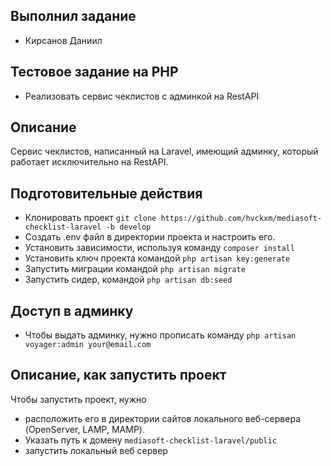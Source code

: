 ## Выполнил задание
- Кирсанов Даниил
## Тестовое задание на PHP
- Реализовать сервис чеклистов с админкой на RestAPI
## Описание
Сервис чеклистов, написанный на Laravel, имеющий админку, 
который работает исключительно на RestAPI.
## Подготовительные действия
- Клонировать проект `git clone https://github.com/hvckxm/mediasoft-checklist-laravel -b develop`
- Создать .env файл в директории проекта и настроить его.
- Установить зависимости, используя команду `composer install`
- Установить ключ проекта командой `php artisan key:generate`
- Запустить миграции командой `php artisan migrate`
- Запустить сидер, командой `php artisan db:seed`
## Доступ в админку
- Чтобы выдать админку, нужно прописать команду `php artisan voyager:admin your@email.com`
## Описание, как запустить проект
Чтобы запустить проект, нужно 
- расположить его в директории 
сайтов локального веб-сервера (OpenServer, LAMP, MAMP). 
- Указать путь к домену `mediasoft-checklist-laravel/public`
- запустить локальный веб сервер
